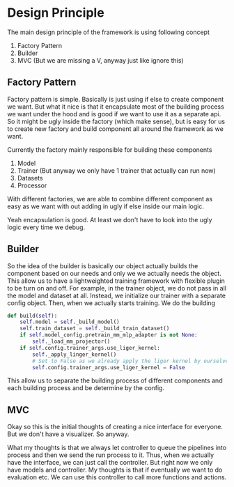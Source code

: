 

# Design Principle

The main design principle of the framework is using following concept
1. Factory Pattern
2. Builder
3. MVC (But we are missing a V, anyway just like ignore this)

## Factory Pattern
Factory pattern is simple. Basically is just using if else to create component we want. But what it nice is that it encapsulate most of the building process we want under the hood and is good if we want to use it as a separate api. So it might be ugly inside the factory (which make sense), but is easy for us to create new factory and build component all around the framework as we want.

Currently the factory mainly responsible for building these components
1. Model
2. Trainer (But anyway we only have 1 trainer that actually can run now)
3. Datasets
4. Processor

With different factories, we are able to combine different component as easy as we want with out adding in ugly if else inside our main logic. 

Yeah encapsulation is good. At least we don't have to look into the ugly logic every time we debug.


## Builder
So the idea of the builder is basically our object actually builds the component based on our needs and only we we actually needs the object. This allow us to have a lightweighted training framework with flexible plugin to be turn on and off. For example, in the trainer object, we do not pass in all the model and dataset at all. Instead, we initialize our trainer with a separate config object. Then, when we actually starts training. We do the building
```python
def build(self):
    self.model = self._build_model()
    self.train_dataset = self._build_train_dataset()
    if self.model_config.pretrain_mm_mlp_adapter is not None:
        self._load_mm_projector()
    if self.config.trainer_args.use_liger_kernel:
        self._apply_linger_kernel()
        # Set to False as we already apply the liger kernel by ourselves
        self.config.trainer_args.use_liger_kernel = False
``` 

This allow us to separate the building process of different components and each building process and be determine by the config.


## MVC
Okay so this is the initial thoughts of creating a nice interface for everyone. But we don't have a visualizer. So anyway.

What my thoughts is that we always let controller to queue the pipelines into process and then we send the run process to it. Thus, when we actually have the interface, we can just call the controller. But right now we only have models and controller. My thoughts is that if eventually we want to do evaluation etc. We can use this controller to call more functions and actions.